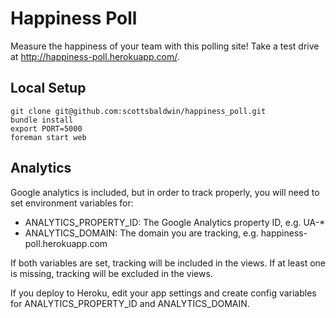 Happiness Poll
==============

Measure the happiness of your team with this polling site! Take a test drive at http://happiness-poll.herokuapp.com/.

Local Setup
-----

```
git clone git@github.com:scottsbaldwin/happiness_poll.git
bundle install
export PORT=5000
foreman start web
````

Analytics
----

Google analytics is included, but in order to track properly, you will need to set environment variables for:

- ANALYTICS_PROPERTY_ID: The Google Analytics property ID, e.g. UA-*
- ANALYTICS_DOMAIN: The domain you are tracking, e.g. happiness-poll.herokuapp.com

If both variables are set, tracking will be included in the views. If at least one is missing, tracking will be excluded in the views.

If you deploy to Heroku, edit your app settings and create config variables for ANALYTICS_PROPERTY_ID and ANALYTICS_DOMAIN.
